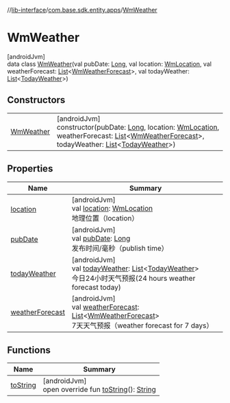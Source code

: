 //[lib-interface](../../../index.md)/[com.base.sdk.entity.apps](../index.md)/[WmWeather](index.md)

# WmWeather

[androidJvm]\
data class [WmWeather](index.md)(val pubDate: [Long](https://kotlinlang.org/api/latest/jvm/stdlib/kotlin/-long/index.html), val location: [WmLocation](../-wm-location/index.md), val weatherForecast: [List](https://kotlinlang.org/api/latest/jvm/stdlib/kotlin.collections/-list/index.html)&lt;[WmWeatherForecast](../-wm-weather-forecast/index.md)&gt;, val todayWeather: [List](https://kotlinlang.org/api/latest/jvm/stdlib/kotlin.collections/-list/index.html)&lt;[TodayWeather](../-today-weather/index.md)&gt;)

## Constructors

| | |
|---|---|
| [WmWeather](-wm-weather.md) | [androidJvm]<br>constructor(pubDate: [Long](https://kotlinlang.org/api/latest/jvm/stdlib/kotlin/-long/index.html), location: [WmLocation](../-wm-location/index.md), weatherForecast: [List](https://kotlinlang.org/api/latest/jvm/stdlib/kotlin.collections/-list/index.html)&lt;[WmWeatherForecast](../-wm-weather-forecast/index.md)&gt;, todayWeather: [List](https://kotlinlang.org/api/latest/jvm/stdlib/kotlin.collections/-list/index.html)&lt;[TodayWeather](../-today-weather/index.md)&gt;) |

## Properties

| Name | Summary |
|---|---|
| [location](location.md) | [androidJvm]<br>val [location](location.md): [WmLocation](../-wm-location/index.md)<br>地理位置（location） |
| [pubDate](pub-date.md) | [androidJvm]<br>val [pubDate](pub-date.md): [Long](https://kotlinlang.org/api/latest/jvm/stdlib/kotlin/-long/index.html)<br>发布时间/毫秒（publish time） |
| [todayWeather](today-weather.md) | [androidJvm]<br>val [todayWeather](today-weather.md): [List](https://kotlinlang.org/api/latest/jvm/stdlib/kotlin.collections/-list/index.html)&lt;[TodayWeather](../-today-weather/index.md)&gt;<br>今日24小时天气预报(24 hours weather forecast today) |
| [weatherForecast](weather-forecast.md) | [androidJvm]<br>val [weatherForecast](weather-forecast.md): [List](https://kotlinlang.org/api/latest/jvm/stdlib/kotlin.collections/-list/index.html)&lt;[WmWeatherForecast](../-wm-weather-forecast/index.md)&gt;<br>7天天气预报（weather forecast for 7 days） |

## Functions

| Name | Summary |
|---|---|
| [toString](to-string.md) | [androidJvm]<br>open override fun [toString](to-string.md)(): [String](https://kotlinlang.org/api/latest/jvm/stdlib/kotlin/-string/index.html) |
